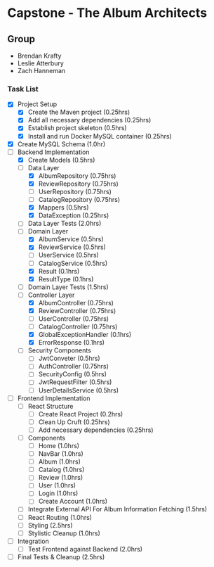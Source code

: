 # Capstone - The Album Architects

## Group
- Brendan Krafty
- Leslie Atterbury
- Zach Hanneman


### Task List

* [x] Project Setup
    * [x] Create the Maven project (0.25hrs)
    * [x] Add all necessary dependencies (0.25hrs)
    * [x] Establish project skeleton (0.5hrs)
    * [x] Install and run Docker MySQL container (0.25hrs)
* [x] Create MySQL Schema (1.0hr)
* [ ] Backend Implementation
    * [x] Create Models (0.5hrs)
    * [ ] Data Layer
        * [x] AlbumRepository (0.75hrs)
        * [x] ReviewRepository (0.75hrs)
        * [ ] UserRepository (0.75hrs)
        * [ ] CatalogRepository (0.75hrs)
        * [x] Mappers (0.5hrs)
        * [x] DataException (0.25hrs)
    * [ ] Data Layer Tests (2.0hrs)
    * [ ] Domain Layer
        * [x] AlbumService (0.5hrs)
        * [x] ReviewService (0.5hrs)
        * [ ] UserService (0.5hrs)
        * [ ] CatalogService (0.5hrs)
        * [x] Result (0.1hrs)
        * [x] ResultType (0.1hrs)
    * [ ] Domain Layer Tests (1.5hrs)
    * [ ] Controller Layer
        * [x] AlbumController (0.75hrs)
        * [x] ReviewController (0.75hrs)
        * [ ] UserController (0.75hrs)
        * [ ] CatalogController (0.75hrs)
        * [x] GlobalExceptionHandler (0.1hrs)
        * [x] ErrorResponse (0.1hrs)
    * [ ] Security Components
        * [ ] JwtConveter (0.5hrs)
        * [ ] AuthController (0.75hrs)
        * [ ] SecurityConfig (0.5hrs)
        * [ ] JwtRequestFilter (0.5hrs)
        * [ ] UserDetailsService (0.5hrs)
* [ ] Frontend Implementation
    * [ ] React Structure
        * [ ] Create React Project (0.2hrs)
        * [ ] Clean Up Cruft (0.25hrs)
        * [ ] Add necessary dependencies (0.25hrs)
    * [ ] Components
        * [ ] Home (1.0hrs)
        * [ ] NavBar (1.0hrs)
        * [ ] Album (1.0hrs)
        * [ ] Catalog (1.0hrs)
        * [ ] Review (1.0hrs)
        * [ ] User (1.0hrs)
        * [ ] Login (1.0hrs)
        * [ ] Create Account (1.0hrs)
    * [ ] Integrate External API For Album Information Fetching (1.5hrs)
    * [ ] React Routing (1.0hrs)
    * [ ] Styling (2.5hrs)
    * [ ] Stylistic Cleanup (1.0hrs)
* [ ] Integration
    * [ ] Test Frontend against Backend (2.0hrs)
* [ ] Final Tests & Cleanup (2.5hrs)
